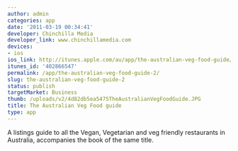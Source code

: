 ```yaml
---
author: admin
categories: app
date: '2011-03-19 00:34:41'
developer: Chinchilla Media
developer_link: www.chinchillamedia.com
devices: 
- ios
ios_link: http://itunes.apple.com/au/app/the-australian-veg-food-guide/id402866547?mt=8
itunes_id: '402866547'
permalink: /app/the-australian-veg-food-guide-2/
slug: the-australian-veg-food-guide-2
status: publish
targetMarket: Business
thumb: /uploads/v2/4d82db5ea5475TheAustralianVegFoodGuide.JPG
title: The Australian Veg Food guide
type: app
---
```


A listings guide to all the Vegan, Vegetarian and veg friendly restaurants in Australia, accompanies the book of the same title.

